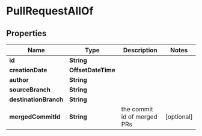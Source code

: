 

# PullRequestAllOf


## Properties

Name | Type | Description | Notes
------------ | ------------- | ------------- | -------------
**id** | **String** |  | 
**creationDate** | **OffsetDateTime** |  | 
**author** | **String** |  | 
**sourceBranch** | **String** |  | 
**destinationBranch** | **String** |  | 
**mergedCommitId** | **String** | the commit id of merged PRs |  [optional]



